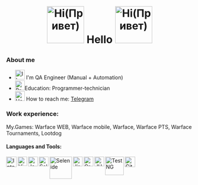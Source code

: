 
# <p align="center"> <img alt="Hi(Привет)" width="100px" src="https://downloader.disk.yandex.ru/preview/b297e03e33602cac3ed4859af01314a228e069a233efe19ccb8bd86f788de9aa/639c51ca/qYG4AXM8zKaPVA-gX9QPAF_-nrLcNyF3u0rYc8Uzf8E8kHvIwXRvnfcgXyYDkX1VeB65IcXY0jUZ0uef-dmOSg%3D%3D?uid=0&filename=JW1h.gif&disposition=inline&hash=&limit=0&content_type=image%2Fgif&owner_uid=0&tknv=v2&size=2048x2048">  Hello   <img alt="Hi(Привет)" width="100px" src="https://downloader.disk.yandex.ru/preview/b297e03e33602cac3ed4859af01314a228e069a233efe19ccb8bd86f788de9aa/639c51ca/qYG4AXM8zKaPVA-gX9QPAF_-nrLcNyF3u0rYc8Uzf8E8kHvIwXRvnfcgXyYDkX1VeB65IcXY0jUZ0uef-dmOSg%3D%3D?uid=0&filename=JW1h.gif&disposition=inline&hash=&limit=0&content_type=image%2Fgif&owner_uid=0&tknv=v2&size=2048x2048"> </p>

### **About me** 

- <img alt="I'm QA Engineer (Manual + Automation)" width="26px" src="https://clck.ru/osmSM"> I'm QA Engineer (Manual + Automation)
- <img alt="Programmer-technician" width="26px" src="https://clck.ru/ospsk">Education: Programmer-technician
- <img alt="How to reach me:" width="26px" src="https://clck.ru/ostoU"> How to reach me: [Telegram](https://t.me/MakeyStar)


### **Work experience**:

My.Games: Warface WEB, Warface mobile, Warface, Warface PTS, Warface Tournaments, Lootdog


#### **Languages and Tools**:


<img align="left" alt="Intelij_IDEA" width="28px" src="https://starchenkov.pro/qa-guru/img/skills/Intelij_IDEA.svg">
<img align="left" alt="Visual Studio Code" width="25px" src="https://upload.wikimedia.org/wikipedia/commons/thumb/9/9a/Visual_Studio_Code_1.35_icon.svg/1200px-Visual_Studio_Code_1.35_icon.svg.png">
<img align="left" alt="Java" width="26px" src="https://starchenkov.pro/qa-guru/img/skills/Java.svg">
<img align="left" alt="Selenium" width="26px" src="https://starchenkov.pro/qa-guru/img/skills/Selenium.svg">
<img align="left" alt="Selenide" width="60px" src="https://ru.selenide.org/images/selenide-logo-big.png">
<img align="left" alt="Jira" width="26px" src="https://starchenkov.pro/qa-guru/img/skills/Jira.svg">
<img align="left" alt="Gradle" width="26px" src="https://starchenkov.pro/qa-guru/img/skills/Gradle.svg">
<img align="left" alt="JUnit5" width="26px" src="https://starchenkov.pro/qa-guru/img/skills/JUnit5.svg">
<img align="left" alt="TestNG" width="50px" src="https://blog.knoldus.com/wp-content/uploads/2020/01/TESTNG.png">
<img align="left" alt="Github" width="28px" src="https://starchenkov.pro/qa-guru/img/skills/Github.svg">


